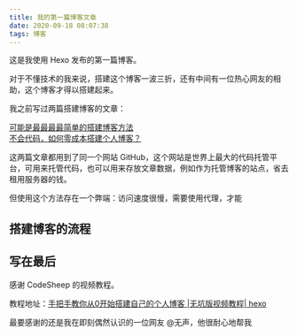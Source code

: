 ```yaml
---
title: 我的第一篇博客文章
date: 2020-09-18 08:07:38
tags: 博客     
---
```


这是我使用 Hexo 发布的第一篇博客。   

对于不懂技术的我来说，搭建这个博客一波三折，还有中间有一位热心网友的相助，这个博客才得以搭建起来。   

我之前写过两篇搭建博客的文章：   

[可能是最最最最简单的搭建博客方法](https://mp.weixin.qq.com/s/cRqTBEfHTmt0TvxCP7PjjA)       
[不会代码，如何零成本搭建个人博客？](https://mp.weixin.qq.com/s/6Dp26H4YCXK5yNr3EvO90g)    

这两篇文章都用到了同一个网站 GitHub，这个网站是世界上最大的代码托管平台，可用来托管代码，也可以用来存放文章数据，例如作为托管博客的站点，省去租用服务器的钱。  

但使用这个方法存在一个弊端：访问速度很慢，需要使用代理，才能



## 搭建博客的流程

## 写在最后    

感谢 CodeSheep 的视频教程。  

教程地址：[手把手教你从0开始搭建自己的个人博客 |无坑版视频教程| hexo](https://www.bilibili.com/video/BV1Yb411a7ty)    

最要感谢的还是我在即刻偶然认识的一位网友 @无声，他很耐心地帮我

